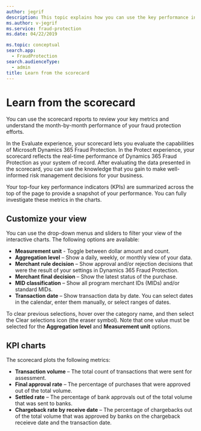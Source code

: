 ```yaml
---
author: jegrif
description: This topic explains how you can use the key performance indicators (KPIs).
ms.author: v-jegrif
ms.service: fraud-protection
ms.date: 04/22/2019

ms.topic: conceptual
search.app: 
  - FraudProtection
search.audienceType:
  - admin
title: Learn from the scorecard
---
```


# Learn from the scorecard

You can use the scorecard reports to review your key metrics and understand the month-by-month performance of your fraud protection efforts.

In the Evaluate experience, your scorecard lets you evaluate the capabilities of Microsoft Dynamics 365 Fraud Protection. In the Protect experience, your scorecard reflects the real-time performance of Dynamics 365 Fraud Protection as your system of record. After evaluating the data presented in the scorecard, you can use the knowledge that you gain to make well-informed risk management decisions for your business.

Your top-four key performance indicators (KPIs) are summarized across the top of the page to provide a snapshot of your performance. You can fully investigate these metrics in the charts.

## Customize your view

You can use the drop-down menus and sliders to filter your view of the interactive charts. The following options are available:

- **Measurement unit** - Toggle between dollar amount and count.
- **Aggregation level** – Show a daily, weekly, or monthly view of your data.
- **Merchant rule decision** – Show approval and/or rejection decisions that were the result of your settings in Dynamics 365 Fraud Protection.
- **Merchant final decision** – Show the latest status of the purchase.
- **MID classification** – Show all program merchant IDs (MIDs) and/or standard MIDs.
- **Transaction date** – Show transaction data by date. You can select dates in the calendar, enter them manually, or select ranges of dates.

To clear previous selections, hover over the category name, and then select the Clear selections icon (the eraser symbol). Note that one value must be selected for the **Aggregation level** and **Measurement unit** options.

## KPI charts

The scorecard plots the following metrics:

- **Transaction volume** – The total count of transactions that were sent for assessment.
- **Final approval rate** – The percentage of purchases that were approved out of the total volume.
- **Settled rate** – The percentage of bank approvals out of the total volume that was sent to banks.
- **Chargeback rate by receive date** – The percentage of chargebacks out of the total volume that was approved by banks on the chargeback receieve date and the transaction date.
